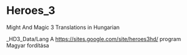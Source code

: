 # Heroes_3
Might And Magic 3 Translations in Hungarian

_HD3_Data/Lang A https://sites.google.com/site/heroes3hd/ program Magyar fordítása
